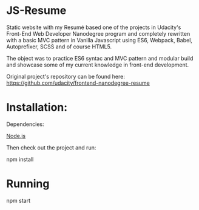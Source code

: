 # JS-Resume

Static website with my Resumé based one of the projects in Udacity's Front-End Web Developer Nanodegree program and completely rewritten with a basic MVC pattern in Vanilla Javascript using ES6, Webpack, Babel, Autoprefixer, SCSS and of course HTML5.

The object was to practice ES6 syntac and MVC pattern and modular build and showcase some of my current knowledge in front-end development.

Original project's repository can be found here: https://github.com/udacity/frontend-nanodegree-resume

# Installation:

Dependencies:

[Node.js](https://nodejs.org/en/) 

Then check out the project and run:

npm install

# Running

npm start
